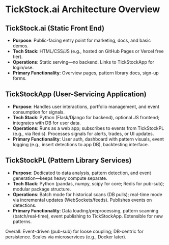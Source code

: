 # TickStock.ai Architecture Overview

## TickStock.ai (Static Front End)
- **Purpose**: Public-facing entry point for marketing, docs, and basic demos.
- **Tech Stack**: HTML/CSS/JS (e.g., hosted on GitHub Pages or Vercel free tier).
- **Operations**: Static serving—no backend. Links to TickStockApp for login/use.
- **Primary Functionality**: Overview pages, pattern library docs, sign-up forms.

## TickStockApp (User-Servicing Application)
- **Purpose**: Handles user interactions, portfolio management, and event consumption for signals.
- **Tech Stack**: Python (Flask/Django for backend), optional JS frontend; integrates with DB for user data.
- **Operations**: Runs as a web app; subscribes to events from TickStockPL (e.g., via Redis). Processes signals for alerts, trades, or UI updates.
- **Primary Functionality**: User auth, dashboard with pattern visuals, event logging (e.g., insert detections to app DB), backtesting interface.

## TickStockPL (Pattern Library Services)
- **Purpose**: Dedicated to data analysis, pattern detection, and event generation—keeps heavy compute separate.
- **Tech Stack**: Python (pandas, numpy, scipy for core; Redis for pub-sub); modular package structure.
- **Operations**: Batch mode for historical scans (DB pulls); real-time mode via incremental updates (WebSockets/feeds). Publishes events on detections.
- **Primary Functionality**: Data loading/preprocessing, pattern scanning (batch/real-time), event publishing to TickStockApp. Extensible for new patterns.

Overall: Event-driven (pub-sub) for loose coupling; DB-centric for persistence. Scales via microservices (e.g., Docker later).